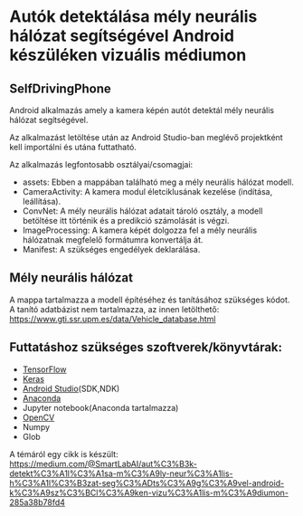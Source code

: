 # Autók detektálása mély neurális hálózat segítségével Android készüléken vizuális médiumon

## SelfDrivingPhone
Android alkalmazás amely a kamera képén autót detektál mély neurális hálózat segítségével.

Az alkalmazást letöltése után az Android Studio-ban meglévő projektként kell importálni és utána futtatható.

Az alkalmazás legfontosabb osztályai/csomagjai:

- assets: Ebben a mappában található meg a mély neurális hálózat modell.
- CameraActivity: A kamera modul életciklusának kezelése (indítása, leállítása).
- ConvNet: A mély neurális hálózat adatait tároló osztály, a modell betöltése itt történik és a predikció számolását is végzi.
- ImageProcessing: A kamera képét dolgozza fel a mély neurális hálózatnak megfelelő formátumra konvertálja át.
- Manifest: A szükséges engedélyek deklarálása.

## Mély neurális hálózat
A mappa tartalmazza a modell építéséhez és tanításához szükséges kódot.
A tanító adatbázist nem tartalmazza, az innen letölthető: https://www.gti.ssr.upm.es/data/Vehicle_database.html

## Futtatáshoz szükséges szoftverek/könyvtárak:
- [TensorFlow](https://www.tensorflow.org/install/) 
- [Keras](https://keras.io/)
- [Android Studio](https://developer.android.com/studio/index.html)(SDK,NDK)
- [Anaconda](https://www.continuum.io/downloads)
- Jupyter notebook(Anaconda tartalmazza)
- [OpenCV](http://opencv-python-tutroals.readthedocs.io/en/latest/index.html)
- Numpy
- Glob


A témáról egy cikk is készült: https://medium.com/@SmartLabAI/aut%C3%B3k-detekt%C3%A1l%C3%A1sa-m%C3%A9ly-neur%C3%A1lis-h%C3%A1l%C3%B3zat-seg%C3%ADts%C3%A9g%C3%A9vel-android-k%C3%A9sz%C3%BCl%C3%A9ken-vizu%C3%A1lis-m%C3%A9diumon-285a38b78fd4
